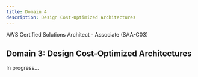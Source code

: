 ```yaml
---
title: Domain 4
description: Design Cost-Optimized Architectures
---
```




AWS Certified Solutions Architect - Associate (SAA-C03)

## Domain 3: Design Cost-Optimized Architectures

In progress...
